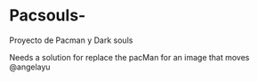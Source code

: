 # Pacsouls-
Proyecto de Pacman y Dark souls 

Needs a solution for replace the pacMan for an image that moves @angelayu
